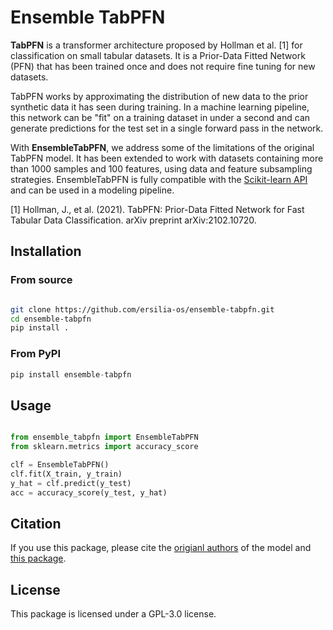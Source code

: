 # Ensemble TabPFN

**TabPFN** is a transformer architecture proposed by Hollman et al. [1] for classification on small tabular datasets. It is a Prior-Data Fitted Network (PFN) that has been trained once and does not require fine tuning for new datasets.

TabPFN works by approximating the distribution of new data to the prior synthetic data it has seen during training. In a machine learning pipeline, this network can be "fit" on a training dataset in under a second and can generate predictions for the test set in a single forward pass in the network.

With **EnsembleTabPFN**, we address some of the limitations of the original TabPFN model. It has been extended to work with datasets containing more than 1000 samples and 100 features, using data and feature subsampling strategies. EnsembleTabPFN is fully compatible with the [Scikit-learn API](https://scikit-learn.org/stable/index.html) and can be used in a modeling pipeline.

[1] Hollman, J., et al. (2021). TabPFN: Prior-Data Fitted Network for Fast Tabular Data Classification. arXiv preprint arXiv:2102.10720.

## Installation

### From source

```bash

git clone https://github.com/ersilia-os/ensemble-tabpfn.git
cd ensemble-tabpfn
pip install .
```

### From PyPI

```python
pip install ensemble-tabpfn
```

## Usage

```python

from ensemble_tabpfn import EnsembleTabPFN
from sklearn.metrics import accuracy_score

clf = EnsembleTabPFN()
clf.fit(X_train, y_train)
y_hat = clf.predict(y_test)
acc = accuracy_score(y_test, y_hat)
```

## Citation

If you use this package, please cite the [origianl authors](https://arxiv.org/abs/2207.01848) of the model and [this package](https://github.com/ersilia-os/ensemble-tabpfn/blob/master/CITATION.cff).

## License

This package is licensed under a GPL-3.0 license.
